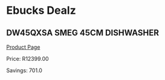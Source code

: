 
# Ebucks Dealz
## DW45QXSA SMEG 45CM DISHWASHER
[Product Page](https://www.ebucks.com/web/shop/productSelected.do?prodId=1183592019&catId=1196429345)

Price: R12399.00

Savings: 701.0


	